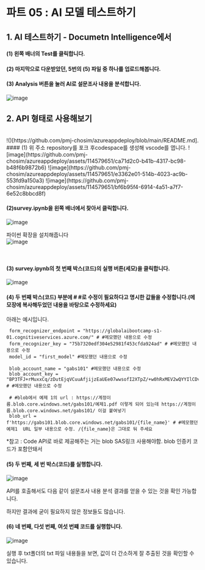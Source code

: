 # 파트 05 : AI 모델 테스트하기  

## 1. AI 테스트하기 - Documetn Intelligence에서  
  
#### (1) 왼쪽 배너의 Test를 클릭합니다.  

#### (2) 마지막으로 다운받았던, 5번의 (5) 파일 중 하나를 업로드해봅니다.  
  
#### (3) Analysis 버튼을 눌러 AI로 설문조사 내용을 분석합니다.  

![image](https://github.com/pmj-chosim/azureappdeploy/assets/114579651/6c9ea7af-d09d-4b5f-a6f4-5f2bf0844b48)


## 2. API 형태로 사용해보기  
<br>
!()[https://github.com/pmj-chosim/azureappdeploy/blob/main/README.md].
#### (1) 위 주소 repository를 포크 후codespace를 생성해 vscode를 엽니다.
![image](https://github.com/pmj-chosim/azureappdeploy/assets/114579651/ca71d2c0-b41b-4317-bc98-b48f6b9872b6)  
  ![image](https://github.com/pmj-chosim/azureappdeploy/assets/114579651/e3362e01-514b-4023-ac9b-553fd9a150a3)  
![image](https://github.com/pmj-chosim/azureappdeploy/assets/114579651/bf6b95f4-6914-4a51-a7f7-6e52c8bbcd8f)  

<br>

#### (2)survey.ipynb을 왼쪽 배너에서 찾아서 클릭합니다.
![image](https://github.com/pmj-chosim/azureappdeploy/assets/114579651/674ed631-039a-4f77-99d9-93ab4ecd3aae)


파이썬 확장을 설치해줍니다  
![image](https://github.com/pmj-chosim/azureappdeploy/assets/114579651/9b0d6f8b-ea1d-4fea-9e6b-4404a81d9ac5)
  
<br>
  

#### (3) survey.ipynb의 첫 번째 박스(코드)의 실행 버튼(세모)을 클릭합니다.  
![image](https://github.com/pmj-chosim/azureappdeploy/assets/114579651/e39fa061-a9b4-4c69-ad0c-65b5cc4193a9)  




#### (4) 두 번째 박스(코드) 부분에 # #로 수정이 필요하다고 명시한 값들을 수정합니다.(메모장에 복사해두었던 내용을 바탕으로 수정하세요)  
아래는 예시입니다. 
   ```
    form_recognizer_endpoint = "https://globalaibootcamp-s1-01.cognitiveservices.azure.com/" # #메모했던 내용으로 수정
    form_recognizer_key = "75b7320edf304e52981f453cfda924ad" # #메모했던 내용으로 수정
    model_id = "first_model" #메모했던 내용으로 수정
    
    blob_account_name = "gabs101" #메모했던 내용으로 수정
    blob_account_key = "BP3TFJ+rMuxxCq/zDutEjqVCuuAfjijzEaUEe07wwsofI2XTpZ/+w0hRxMEV2wQYYIlCDvV7Ubez+AStoDXWeA==" # #메모했던 내용으로 수정

    # #blob에서 예제 1의 url : https://계정이름.blob.core.windows.net/gabs101/예제1.pdf 이렇게 되어 있는데 https://계정이름.blob.core.windows.net/gabs101/ 이걸 붙여넣기
    blob_url = f'https://gabs101.blob.core.windows.net/gabs101/{file_name}' # #메모했던 예제1  URL 일부 내용으로 수정. /{file_name}은 그대로 둬 주세요
  ```

*참고 : Code API로 바로 제공해주는 거는 blob SAS링크 사용해야함. blob 인증키 코드가 포함안돼서

#### (5) 두 번째, 세 번 박스(코드)를 실행합니다.  

![image](https://github.com/pmj-chosim/azureappdeploy/assets/114579651/92a412d0-01d3-4cff-be19-4365928f89b9)  

API를 호출해서도  다음 같이 설문조사 내용 분석 결과를 얻을 수 있는 것을 확인 가능합니다.  

하지만 결과에 굳이 필요하지 않은 정보들도 많습니다.  


#### (6) 네 번째, 다섯 번째, 여섯 번쨰 코드를 실행합니다.

![image](https://github.com/pmj-chosim/azureappdeploy/assets/114579651/444b377b-6865-41e2-95df-992f59d490a1)

실행 후 txt폴더의 txt 파일 내용들을 보면, 값이 더 간소하게 잘 추출된 것을 확인할 수 있습니다.

